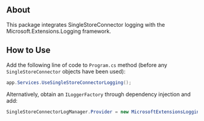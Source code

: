 ## About

This package integrates SingleStoreConnector logging with the Microsoft.Extensions.Logging framework.

## How to Use

Add the following line of code to `Program.cs` method (before any `SingleStoreConnector` objects have been used):

```csharp
app.Services.UseSingleStoreConnectorLogging();
```

Alternatively, obtain an `ILoggerFactory` through dependency injection and add:

```csharp
SingleStoreConnectorLogManager.Provider = new MicrosoftExtensionsLoggingLoggerProvider(loggerFactory);
```
